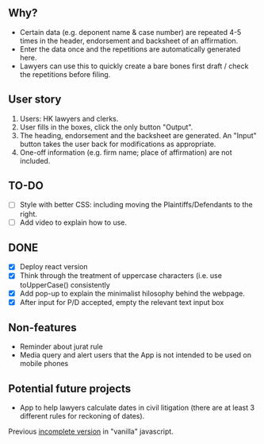 ## Why?

- Certain data (e.g. deponent name & case number) are repeated 4-5 times in the header, endorsement and backsheet of an affirmation.
- Enter the data once and the repetitions are automatically generated here.
- Lawyers can use this to quickly create a bare bones first draft / check the repetitions before filing.
  
## User story

1. Users: HK lawyers and clerks.
2. User fills in the boxes, click the only button "Output".
3. The heading, endorsement and the backsheet are generated.  An "Input" button  takes the user back for modifications as appropriate.
4. One-off information (e.g. firm name; place of affirmation) are not included.

## TO-DO

- [ ] Style with better CSS: including moving the Plaintiffs/Defendants to the right.
- [ ] Add video to explain how to use.
      
## DONE

- [x] Deploy react version
- [x] Think through the treatment of uppercase characters (i.e. use toUpperCase() consistently
- [x] Add pop-up to explain the minimalist hilosophy behind the webpage.
- [x] After input for P/D accepted, empty the relevant text input box

## Non-features
- Reminder about jurat rule
- Media query and alert users that the App is not intended to be used on mobile phones

## Potential future projects

- App to help lawyers calculate dates in civil litigation (there are at least 3 different rules for reckoning of dates).

Previous [incomplete version](https://github.com/3willows/easyAffirmation) in "vanilla" javascript.
